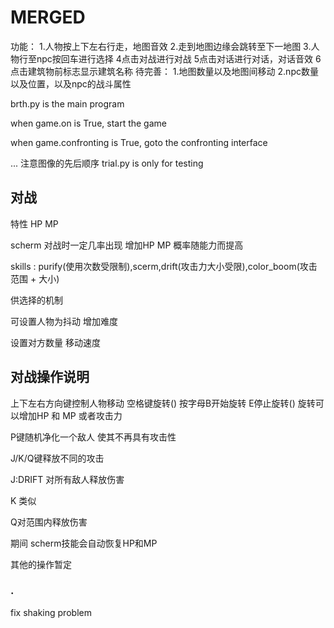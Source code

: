 # MERGED
功能：
1.人物按上下左右行走，地图音效
2.走到地图边缘会跳转至下一地图
3.人物行至npc按回车进行选择
4点击对战进行对战
5点击对话进行对话，对话音效
6点击建筑物前标志显示建筑名称
待完善：
1.地图数量以及地图间移动
2.npc数量以及位置，以及npc的战斗属性

brth.py is the main program 

when game.on is True, start the game 

when game.confronting is True, goto the confronting interface 

...
注意图像的先后顺序 
trial.py is only for testing 

## 对战

特性 HP MP 

scherm 对战时一定几率出现 增加HP MP 概率随能力而提高

skills : purify(使用次数受限制),scerm,drift(攻击力大小受限),color_boom(攻击范围 + 大小)

供选择的机制 

可设置人物为抖动 增加难度 

设置对方数量 移动速度 

## 对战操作说明

上下左右方向键控制人物移动 空格键旋转() 按字母B开始旋转 E停止旋转()  旋转可以增加HP 和 MP 或者攻击力

P键随机净化一个敌人 使其不再具有攻击性 

J/K/Q键释放不同的攻击  

J:DRIFT 对所有敌人释放伤害

K 类似

Q对范围内释放伤害 

期间 scherm技能会自动恢复HP和MP

其他的操作暂定

### .

fix shaking problem 

